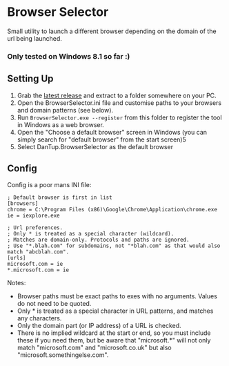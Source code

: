 # Browser Selector

Small utility to launch a different browser depending on the domain of the url being launched.

### Only tested on Windows 8.1 so far :)

## Setting Up

1. Grab the [latest release](https://github.com/DanTup/BrowserSelector/releases) and extract to a folder somewhere on your PC.
2. Open the BrowserSelector.ini file and customise paths to your browsers and domain patterns (see below).
3. Run `BrowserSelector.exe --register` from this folder to register the tool in Windows as a web browser.
4. Open the "Choose a default browser" screen in Windows (you can simply search for "default browser" from the start screen)5
5. Select DanTup.BrowserSelector as the default browser

## Config

Config is a poor mans INI file:

	; Default browser is first in list
	[browsers]
	chrome = C:\Program Files (x86)\Google\Chrome\Application\chrome.exe
	ie = iexplore.exe

	; Url preferences.
	; Only * is treated as a special character (wildcard).
	; Matches are domain-only. Protocols and paths are ignored.
	; Use "*.blah.com" for subdomains, not "*blah.com" as that would also match "abcblah.com".
	[urls]
	microsoft.com = ie
	*.microsoft.com = ie

Notes:

- Browser paths must be exact paths to exes with no arguments. Values do not need to be quoted.
- Only * is treated as a special character in URL patterns, and matches any characters.
- Only the domain part (or IP address) of a URL is checked.
- There is no implied wildcard at the start or end, so you must include these if you need them, but be aware that "microsoft.*" will not only match "microsoft.com" and "microsoft.co.uk" but also "microsoft.somethingelse.com".

